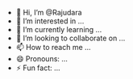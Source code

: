 - 👋 Hi, I’m @Rajudara
- 👀 I’m interested in ...
- 🌱 I’m currently learning ...
- 💞️ I’m looking to collaborate on ...
- 📫 How to reach me ...
- 😄 Pronouns: ...
- ⚡ Fun fact: ...

<!---
Rajudara/Rajudara is a ✨ special ✨ repository because its `README.md` (this file) appears on your GitHub profile.
You can click the Preview link to take a look at your changes.
--->
